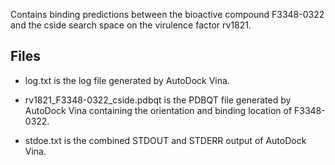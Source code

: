 Contains binding predictions between the bioactive compound F3348-0322 and the cside search space on the virulence factor rv1821.

## Files

- log.txt is the log file generated by AutoDock Vina.

- rv1821_F3348-0322_cside.pdbqt is the PDBQT file generated by AutoDock Vina containing the orientation and binding location of F3348-0322.

- stdoe.txt is the combined STDOUT and STDERR output of AutoDock Vina.

